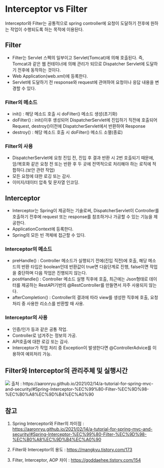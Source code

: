 # Interceptor vs Filter

Interceptor와 Filter는 공통적으로 spring controller에 요청이 도달하기 전후에 원하는 작업이 수행되도록 하는 목적에 이용된다.   

## Filter

- Filter는 Servlet 스펙의 일부이고 Servlet(Tomcat)에 의해 호출된다. 즉, Tomcat과 같은 웹 컨테이너에 의해 관리가 되므로 Dispatcher Servlet에 도달하기 전후에 동작하는 것이다.       
- Web Application(web.xml)에 등록한다.   
- Servlet에 도달하기 전 response와 request에 관여하여 요청이나 응답 내용을 변경할 수 있다.

### Filter의 메소드

- init() : 해당 메소드 호출 시 doFilter() 메소드 생성(초기화)
- doFilter() : init()이후 생성되어 DispatcherServlet에 진입하기 직전에 호출되어 Request, destroy()이전에 DispatcherServlet에서 반환하여 Response
- destroy() : 해당 메소드 호출 시 doFilter() 메소드 소멸(종료)

### Filter의 사용  

- DispatcherServlet에 요청 진입 전, 진입 후 결과 반환 시 2번 호출되기 때문에, 암/복호화 같은 요청 전 또는 반환 후 두 곳에 전역적으로 처리해야 하는 로직에 적합하다.(보안 관련 작업)
- 모든 요청에 대한 로깅 또는 감사.
- 이미지/데이터 압축 및 문자열 인코딩.

## Interceptor

- Interceptor는 Spring이 제공하는 기술로써, DispatcherServlet이 Controller를 호출하기 전후에 request 또는 response를 참조하거나 가공할 수 있는 기능을 제공한다.   
- ApplicationContext에 등록한다.
- Spring의 모든 빈 객체에 접근할 수 있다.   

### Interceptor의 메소드

- preHandle() : Controller 메소드가 실행되기 전에(진입 직전)에 호출, 해당 메소드의 반환 타입은 boolean인데 반환값이 true면 다음단계로 진행, false이면 작업을 중단하며 다음 작업은 진행되지 않는다.
- postHandle() : Controller 메소드 실행 직후에 호출, 최근에는 Json형태로 데이터를 제공하는 RestAPI기반의 @RestController를 만들면서 자주 사용되지 않는다.
- afterCompletion() : Controller의 결과에 따라 view를 생성한 직후에 호출, 요청 처리 중 사용한 리소스를 반환할 때 사용.

### Interceptor의 사용

- 인증/인가 등과 같은 공통 작업.
- Controller로 넘겨주는 정보의 가공.
- API호출에 대한 로깅 또는 감사.
- Interceptor가 작업 처리 중 Exception이 발생한다면 @ControllerAdvice를 이용하여 예외처리 가능.

## Filter와 Interceptor의 관리주체 및 실행시간
<img src="https://user-images.githubusercontent.com/43599437/148103571-0c172615-851c-4e90-8397-2c7150f71223.png">
출처 : https://aaronryu.github.io/2021/02/14/a-tutorial-for-spring-mvc-and-security/#Spring-Interceptor-%EC%99%80-Filter-%EC%9D%98-%EC%B0%A8%EC%9D%B4%EC%A0%90

## 참고
1. Spring Interceptor와 Filter의 차이점 : https://aaronryu.github.io/2021/02/14/a-tutorial-for-spring-mvc-and-security/#Spring-Interceptor-%EC%99%80-Filter-%EC%9D%98-%EC%B0%A8%EC%9D%B4%EC%A0%90   

2. Filter와 Interceptor의 용도 : https://mangkyu.tistory.com/173   

3. Filter, Interceptor, AOP 차이 : https://goddaehee.tistory.com/154   
